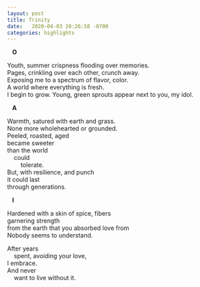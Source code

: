 ```yaml
---
layout: post
title: Trinity
date:   2020-04-03 20:26:58 -0700
categories: highlights
---
```

&nbsp;&nbsp;&nbsp;**O**  

Youth, summer crispness flooding over memories.    
Pages, crinkling over each other, crunch away.  
Exposing me to a spectrum of flavor, color.    
A world where everything is fresh.  
I begin to grow.
Young, green sprouts appear
next to you, my idol.

&nbsp;&nbsp;&nbsp;**A**

Warmth, satured with earth and grass.  
None more wholehearted or grounded.  
Peeled, roasted, aged  
became sweeter  
than the world  
&nbsp;&nbsp;&nbsp;&nbsp;could  
&nbsp;&nbsp;&nbsp;&nbsp;&nbsp;&nbsp;&nbsp;&nbsp;tolerate.  
But, with resilience, and punch   
it could last   
through generations.  

&nbsp;&nbsp;&nbsp;**I**

Hardened with a skin of spice, fibers  
garnering strength  
from the earth that you absorbed love from  
Nobody seems to understand.   

After years  
&nbsp;&nbsp;&nbsp;&nbsp;spent, avoiding your love,  
I embrace.  
And never  
&nbsp;&nbsp;&nbsp;&nbsp;want to live without it.  
